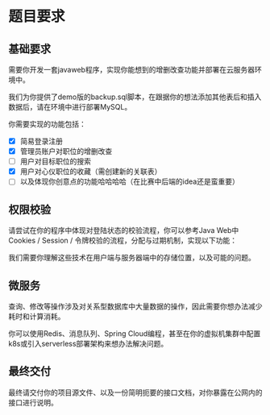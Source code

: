 # 题目要求

## 基础要求

需要你开发一套javaweb程序，实现你能想到的增删改查功能并部署在云服务器环境中。

我们为你提供了demo版的backup.sql脚本，在跟据你的想法添加其他表后和插入数据后，请在环境中进行部署MySQL。

你需要实现的功能包括：

- [x] 简易登录注册
- [x] 管理员账户对职位的增删改查
- [ ] 用户对目标职位的搜索
- [x] 用户对心仪职位的收藏（需创建新的关联表）
- [ ] 以及体现你创意点的功能哈哈哈哈（在比赛中后端的idea还是蛮重要）

## 权限校验

请尝试在你的程序中体现对登陆状态的校验流程，你可以参考Java Web中Cookies / Session / 令牌校验的流程，分配与过期机制，实现以下功能：

我们需要你理解这些技术在用户端与服务器端中的存储位置，以及可能的问题。

## 微服务

查询、修改等操作涉及对关系型数据库中大量数据的操作，因此需要你想办法减少耗时和计算消耗。

你可以使用Redis、消息队列、Spring Cloud编程，甚至在你的虚拟机集群中配置k8s或引入serverless部署架构来想办法解决问题。

## 最终交付

最终请交付你的项目源文件、以及一份简明扼要的接口文档，对你暴露在公网内的接口进行说明。